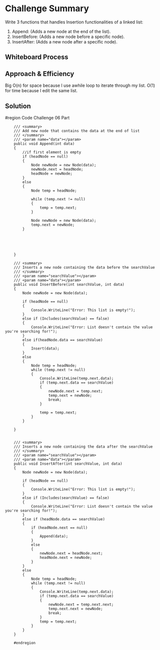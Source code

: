 # Challenge Summary

Write 3 functions that handles Insertion functionalities of a linked list:  
1. Append: (Adds a new node at the end of the list).
2. InsertBefore: (Adds a new node before a specific node).
3. InsertAfter: (Adds a new node after a specific node).

## Whiteboard Process
<!-- Embedded whiteboard image -->

## Approach & Efficiency

Big O(n) for space because I use awhile loop to iterate through my list. 
O(1) for time because I edit the same list.

## Solution


#region Code Challenge 06 Part

        /// <summary>
        /// Add new node that contains the data at the end of list
        /// </summary>
        /// <param name="data"></param>
        public void Append(int data)
        {
            //if first element is empty
            if (headNode == null)
            {
                Node newNode = new Node(data);
                newNode.next = headNode;
                headNode = newNode;
            }
            else
            {
                Node temp = headNode;

                while (temp.next != null)
                {
                    temp = temp.next;
                }

                Node newNode = new Node(data);
                temp.next = newNode;
            }




            
        }

        /// <summary>
        /// Inserts a new node containing the data before the searchValue
        /// </summary>
        /// <param name="searchValue"></param>
        /// <param name="data"></param>
        public void InsertBefore(int searchValue, int data)
        {
            Node newNode = new Node(data);

            if (headNode == null)
            {
                Console.WriteLine("Error: This list is empty!");
            }
            else if (Includes(searchValue) == false)
            {
                Console.WriteLine("Error: List doesn't contain the value you're searching for!");
            }
            else if(headNode.data == searchValue)
            {
                Insert(data);
            }
            else
            {
                Node temp = headNode;
                while (temp.next != null)
                {
                    Console.WriteLine(temp.next.data);
                    if (temp.next.data == searchValue)
                    {
                        newNode.next = temp.next;
                        temp.next = newNode;
                        break;
                    }

                    temp = temp.next;
                }
            }

        }


        /// <summary>
        /// Inserts a new node containing the data after the searchValue
        /// </summary>
        /// <param name="searchValue"></param>
        /// <param name="data"></param>
        public void InsertAfter(int searchValue, int data)
        {
            Node newNode = new Node(data);

            if (headNode == null)
            {
                Console.WriteLine("Error: This list is empty!");
            }
            else if (Includes(searchValue) == false)
            {
                Console.WriteLine("Error: List doesn't contain the value you're searching for!");
            }
            else if (headNode.data == searchValue)
            {
                if (headNode.next == null)
                {
                    Append(data);
                }
                else
                {
                    newNode.next = headNode.next;
                    headNode.next = newNode;
                }
            }
            else
            {
                Node temp = headNode;
                while (temp.next != null)
                {
                    Console.WriteLine(temp.next.data);
                    if (temp.next.data == searchValue)
                    {
                        newNode.next = temp.next.next;
                        temp.next.next = newNode;
                        break;
                    }
                    temp = temp.next;
                }
            }
        }

        #endregion

